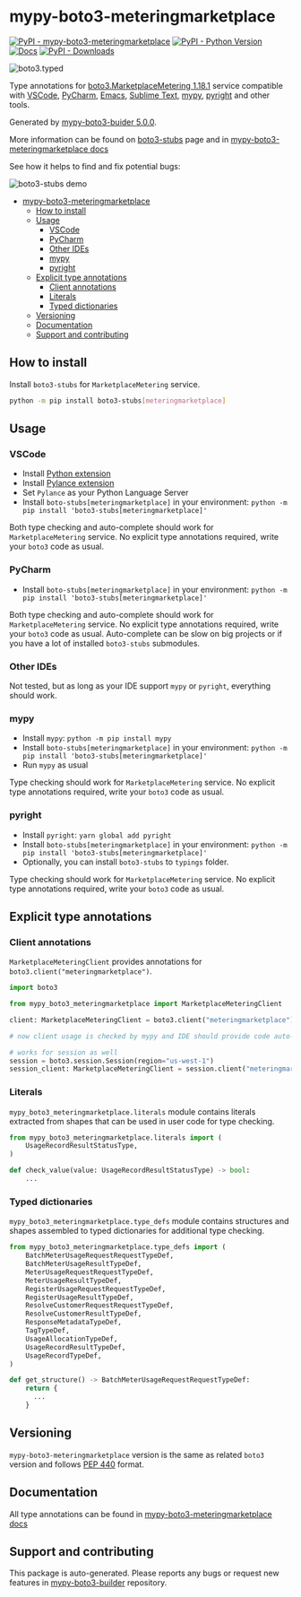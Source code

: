 <a id="mypy-boto3-meteringmarketplace"></a>

# mypy-boto3-meteringmarketplace

[![PyPI - mypy-boto3-meteringmarketplace](https://img.shields.io/pypi/v/mypy-boto3-meteringmarketplace.svg?color=blue)](https://pypi.org/project/mypy-boto3-meteringmarketplace)
[![PyPI - Python Version](https://img.shields.io/pypi/pyversions/mypy-boto3-meteringmarketplace.svg?color=blue)](https://pypi.org/project/mypy-boto3-meteringmarketplace)
[![Docs](https://img.shields.io/readthedocs/mypy-boto3-builder.svg?color=blue)](https://mypy-boto3-builder.readthedocs.io/)
[![PyPI - Downloads](https://img.shields.io/pypi/dw/mypy-boto3-meteringmarketplace?color=blue)](https://pypistats.org/packages/mypy-boto3-meteringmarketplace)

![boto3.typed](https://github.com/vemel/mypy_boto3_builder/raw/master/logo.png)

Type annotations for
[boto3.MarketplaceMetering 1.18.1](https://boto3.amazonaws.com/v1/documentation/api/1.18.1/reference/services/meteringmarketplace.html#MarketplaceMetering)
service compatible with [VSCode](https://code.visualstudio.com/),
[PyCharm](https://www.jetbrains.com/pycharm/),
[Emacs](https://www.gnu.org/software/emacs/),
[Sublime Text](https://www.sublimetext.com/),
[mypy](https://github.com/python/mypy),
[pyright](https://github.com/microsoft/pyright) and other tools.

Generated by
[mypy-boto3-buider 5.0.0](https://github.com/vemel/mypy_boto3_builder).

More information can be found on
[boto3-stubs](https://pypi.org/project/boto3-stubs/) page and in
[mypy-boto3-meteringmarketplace docs](https://vemel.github.io/boto3_stubs_docs/mypy_boto3_meteringmarketplace/)

See how it helps to find and fix potential bugs:

![boto3-stubs demo](https://github.com/vemel/mypy_boto3_builder/raw/master/demo.gif)

- [mypy-boto3-meteringmarketplace](#mypy-boto3-meteringmarketplace)
  - [How to install](#how-to-install)
  - [Usage](#usage)
    - [VSCode](#vscode)
    - [PyCharm](#pycharm)
    - [Other IDEs](#other-ides)
    - [mypy](#mypy)
    - [pyright](#pyright)
  - [Explicit type annotations](#explicit-type-annotations)
    - [Client annotations](#client-annotations)
    - [Literals](#literals)
    - [Typed dictionaries](#typed-dictionaries)
  - [Versioning](#versioning)
  - [Documentation](#documentation)
  - [Support and contributing](#support-and-contributing)

<a id="how-to-install"></a>

## How to install

Install `boto3-stubs` for `MarketplaceMetering` service.

```bash
python -m pip install boto3-stubs[meteringmarketplace]
```

<a id="usage"></a>

## Usage

<a id="vscode"></a>

### VSCode

- Install
  [Python extension](https://marketplace.visualstudio.com/items?itemName=ms-python.python)
- Install
  [Pylance extension](https://marketplace.visualstudio.com/items?itemName=ms-python.vscode-pylance)
- Set `Pylance` as your Python Language Server
- Install `boto-stubs[meteringmarketplace]` in your environment:
  `python -m pip install 'boto3-stubs[meteringmarketplace]'`

Both type checking and auto-complete should work for `MarketplaceMetering`
service. No explicit type annotations required, write your `boto3` code as
usual.

<a id="pycharm"></a>

### PyCharm

- Install `boto-stubs[meteringmarketplace]` in your environment:
  `python -m pip install 'boto3-stubs[meteringmarketplace]'`

Both type checking and auto-complete should work for `MarketplaceMetering`
service. No explicit type annotations required, write your `boto3` code as
usual. Auto-complete can be slow on big projects or if you have a lot of
installed `boto3-stubs` submodules.

<a id="other-ides"></a>

### Other IDEs

Not tested, but as long as your IDE support `mypy` or `pyright`, everything
should work.

<a id="mypy"></a>

### mypy

- Install `mypy`: `python -m pip install mypy`
- Install `boto-stubs[meteringmarketplace]` in your environment:
  `python -m pip install 'boto3-stubs[meteringmarketplace]'`
- Run `mypy` as usual

Type checking should work for `MarketplaceMetering` service. No explicit type
annotations required, write your `boto3` code as usual.

<a id="pyright"></a>

### pyright

- Install `pyright`: `yarn global add pyright`
- Install `boto-stubs[meteringmarketplace]` in your environment:
  `python -m pip install 'boto3-stubs[meteringmarketplace]'`
- Optionally, you can install `boto3-stubs` to `typings` folder.

Type checking should work for `MarketplaceMetering` service. No explicit type
annotations required, write your `boto3` code as usual.

<a id="explicit-type-annotations"></a>

## Explicit type annotations

<a id="client-annotations"></a>

### Client annotations

`MarketplaceMeteringClient` provides annotations for
`boto3.client("meteringmarketplace")`.

```python
import boto3

from mypy_boto3_meteringmarketplace import MarketplaceMeteringClient

client: MarketplaceMeteringClient = boto3.client("meteringmarketplace")

# now client usage is checked by mypy and IDE should provide code auto-complete

# works for session as well
session = boto3.session.Session(region="us-west-1")
session_client: MarketplaceMeteringClient = session.client("meteringmarketplace")
```

<a id="literals"></a>

### Literals

`mypy_boto3_meteringmarketplace.literals` module contains literals extracted
from shapes that can be used in user code for type checking.

```python
from mypy_boto3_meteringmarketplace.literals import (
    UsageRecordResultStatusType,
)

def check_value(value: UsageRecordResultStatusType) -> bool:
    ...
```

<a id="typed-dictionaries"></a>

### Typed dictionaries

`mypy_boto3_meteringmarketplace.type_defs` module contains structures and
shapes assembled to typed dictionaries for additional type checking.

```python
from mypy_boto3_meteringmarketplace.type_defs import (
    BatchMeterUsageRequestRequestTypeDef,
    BatchMeterUsageResultTypeDef,
    MeterUsageRequestRequestTypeDef,
    MeterUsageResultTypeDef,
    RegisterUsageRequestRequestTypeDef,
    RegisterUsageResultTypeDef,
    ResolveCustomerRequestRequestTypeDef,
    ResolveCustomerResultTypeDef,
    ResponseMetadataTypeDef,
    TagTypeDef,
    UsageAllocationTypeDef,
    UsageRecordResultTypeDef,
    UsageRecordTypeDef,
)

def get_structure() -> BatchMeterUsageRequestRequestTypeDef:
    return {
      ...
    }
```

<a id="versioning"></a>

## Versioning

`mypy-boto3-meteringmarketplace` version is the same as related `boto3` version
and follows [PEP 440](https://www.python.org/dev/peps/pep-0440/) format.

<a id="documentation"></a>

## Documentation

All type annotations can be found in
[mypy-boto3-meteringmarketplace docs](https://vemel.github.io/boto3_stubs_docs/mypy_boto3_meteringmarketplace/)

<a id="support-and-contributing"></a>

## Support and contributing

This package is auto-generated. Please reports any bugs or request new features
in [mypy-boto3-builder](https://github.com/vemel/mypy_boto3_builder/issues/)
repository.
